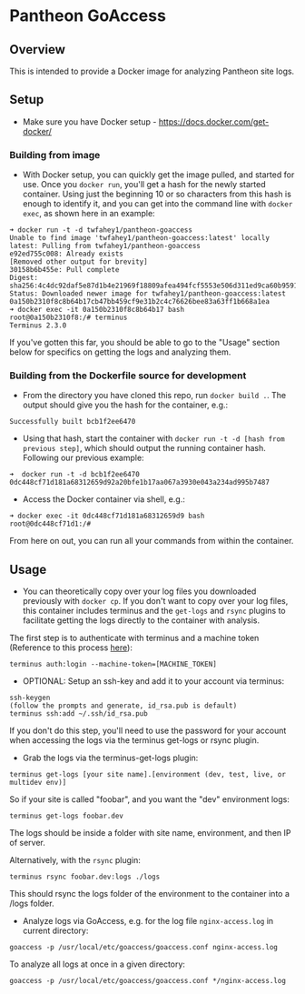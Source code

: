 # Pantheon GoAccess

## Overview
This is intended to provide a Docker image for analyzing Pantheon site logs.

## Setup
- Make sure you have Docker setup - https://docs.docker.com/get-docker/
### Building from image
- With Docker setup, you can quickly get the image pulled, and started for use. Once you `docker run`, you'll get a hash for the newly started container. Using just the beginning 10 or so characters from this hash is enough to identify it, and you can get into the command line with `docker exec`, as shown here in an example:
```
➜ docker run -t -d twfahey1/pantheon-goaccess
Unable to find image 'twfahey1/pantheon-goaccess:latest' locally
latest: Pulling from twfahey1/pantheon-goaccess
e92ed755c008: Already exists
[Removed other output for brevity]
30158b6b455e: Pull complete
Digest: sha256:4c4dc92daf5e87d1b4e21969f18809afea494fcf5553e506d311ed9ca60b9591
Status: Downloaded newer image for twfahey1/pantheon-goaccess:latest
0a150b2310f8c8b64b17cb47bb459cf9e31b2c4c76626bee83a63ff1b668a1ea
➜ docker exec -it 0a150b2310f8c8b64b17 bash
root@0a150b2310f8:/# terminus
Terminus 2.3.0
```
If you've gotten this far, you should be able to go to the "Usage" section below for specifics on getting the logs and analyzing them.
### Building from the Dockerfile source for development
- From the directory you have cloned this repo, run `docker build .`. The output should give you the hash for the container, e.g.:
```
Successfully built bcb1f2ee6470
```
- Using that hash, start the container with `docker run -t -d [hash from previous step]`, which should output the running container hash. Following our previous example:
```
➜  docker run -t -d bcb1f2ee6470
0dc448cf71d181a68312659d92a20bfe1b17aa067a3930e043a234ad995b7487
```
- Access the Docker container via shell, e.g.:
```
➜ docker exec -it 0dc448cf71d181a68312659d9 bash
root@0dc448cf71d1:/#
```
From here on out, you can run all your commands from within the container.
## Usage
- You can theoretically copy over your log files you downloaded previously with `docker cp`. If you don't want to copy over your log files, this container includes terminus and the `get-logs` and `rsync` plugins to facilitate getting the logs directly to the container with analysis. 

The first step is to authenticate with terminus and a machine token (Reference to this process [here](https://pantheon.io/docs/machine-tokens)):
```
terminus auth:login --machine-token=[MACHINE_TOKEN]
```
- OPTIONAL: Setup an ssh-key and add it to your account via terminus:
```
ssh-keygen
(follow the prompts and generate, id_rsa.pub is default)
terminus ssh:add ~/.ssh/id_rsa.pub
```
If you don't do this step, you'll need to use the password for your account when accessing the logs via the terminus get-logs or rsync plugin.

- Grab the logs via the terminus-get-logs plugin:
```
terminus get-logs [your site name].[environment (dev, test, live, or multidev env)]
```
So if your site is called "foobar", and you want the "dev" environment logs:
```
terminus get-logs foobar.dev
```
The logs should be inside a folder with site name, environment, and then IP of server.

Alternatively, with the `rsync` plugin:
```
terminus rsync foobar.dev:logs ./logs
```
This should rsync the logs folder of the environment to the container into a /logs folder.
- Analyze logs via GoAccess, e.g. for the log file `nginx-access.log` in current directory:
```
goaccess -p /usr/local/etc/goaccess/goaccess.conf nginx-access.log
```
To analyze all logs at once in a given directory:
```
goaccess -p /usr/local/etc/goaccess/goaccess.conf */nginx-access.log
```
